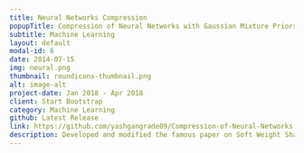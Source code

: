 ```yaml
---
title: Neural Networks Compression
popupTitle: Compression of Neural Networks with Gaussian Mixture Priors
subtitle: Machine Learning
layout: default
modal-id: 6
date: 2014-07-15
img: neural.png
thumbnail: roundicons-thumbnail.png
alt: image-alt
project-date: Jan 2018 - Apr 2018
client: Start Bootstrap
category: Machine Learning
github: Latest Release
link: https://github.com/yashgangrade09/Compression-of-Neural-Networks.git
description: Developed and modified the famous paper on Soft Weight Sharing for Neural Net Compression with the aim to store multi- million parameter network on small devices like phones. Tested on MNIST dataset and found similar results to original implementation. 
---
```

